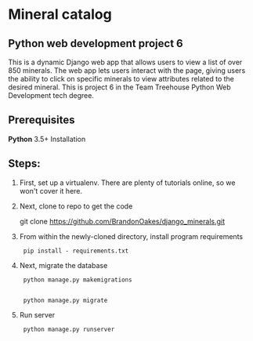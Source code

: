 # Mineral catalog

## Python web development project 6


This is a dynamic Django web app that allows users to view a list of over 850 minerals. The web app lets users interact with the page, giving users the ability to click on specific minerals to view attributes related to the desired mineral. This is project 6 in the Team Treehouse Python Web Development tech degree.


## Prerequisites


**Python** 3.5+ Installation


## Steps:


1. First, set up a virtualenv. There are plenty
of tutorials online, so we won't cover it here.


2. Next, clone to repo to get the code

   
   git clone https://github.com/BrandonOakes/django_minerals.git


3. From within the newly-cloned directory, install program requirements


    	pip install - requirements.txt


4. Next, migrate the database


    	python manage.py makemigrations


    	python manage.py migrate


5. Run server


    	python manage.py runserver
